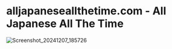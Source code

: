 # alljapaneseallthetime.com - All Japanese All The Time
![Screenshot_20241207_185726](https://github.com/user-attachments/assets/ede88051-502f-4779-8a83-c605adabce95)

